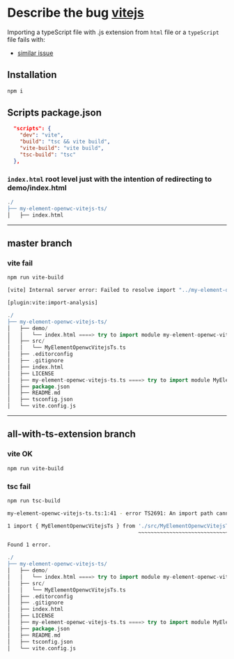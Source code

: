 # Describe the bug [vitejs](https://vitejs.dev/)

Importing a typeScript file with .js extension from `html` file or a `typeScript` file fails with:


- [similar issue](https://github.com/vitejs/vite/issues/3040)

## Installation

```bash
npm i
```

## Scripts package.json

```json
  "scripts": {
    "dev": "vite",
    "build": "tsc && vite build",
    "vite-build": "vite build",
    "tsc-build": "tsc"
  },
```

### `index.html` root level just with the intention of redirecting to demo/index.html

```groovy
./
├── my-element-openwc-vitejs-ts/
│   ├── index.html
```

<hr>

## master branch

### vite fail

```sh
npm run vite-build
```

```sh
[vite] Internal server error: Failed to resolve import "../my-element-openwc-vitejs-ts.js" from "demo/index.html?html-proxy&index=0.js". Does the file exist?

[plugin:vite:import-analysis]
```


```groovy
./
├── my-element-openwc-vitejs-ts/
│   ├── demo/
│   │   └── index.html ====> try to import module my-element-openwc-vitejs-ts.js (fail)
│   ├── src/
│   │   └── MyElementOpenwcVitejsTs.ts
│   ├── .editorconfig
│   ├── .gitignore
│   ├── index.html
│   ├── LICENSE
│   ├── my-element-openwc-vitejs-ts.ts ====> try to import module MyElementOpenwcVitejsTs.js (fail)
│   ├── package.json
│   ├── README.md
│   ├── tsconfig.json
│   └── vite.config.js
```

<hr>

## all-with-ts-extension branch


### vite OK

```sh
npm run vite-build
```


### tsc fail

```sh
npm run tsc-build
```

```sh
my-element-openwc-vitejs-ts.ts:1:41 - error TS2691: An import path cannot end with a '.ts' extension. Consider importing './src/MyElementOpenwcVitejsTs.js' instead.

1 import { MyElementOpenwcVitejsTs } from './src/MyElementOpenwcVitejsTs.ts';
                                          ~~~~~~~~~~~~~~~~~~~~~~~~~~~~~~~~~~

Found 1 error.
```

```groovy
./
├── my-element-openwc-vitejs-ts/
│   ├── demo/
│   │   └── index.html ====> try to import module my-element-openwc-vitejs-ts.ts (OK)
│   ├── src/
│   │   └── MyElementOpenwcVitejsTs.ts
│   ├── .editorconfig
│   ├── .gitignore
│   ├── index.html
│   ├── LICENSE
│   ├── my-element-openwc-vitejs-ts.ts ====> try to import module MyElementOpenwcVitejsTs.ts (OK)
│   ├── package.json
│   ├── README.md
│   ├── tsconfig.json
│   └── vite.config.js
```
